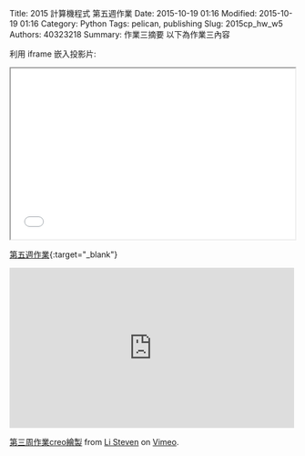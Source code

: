 Title: 2015 計算機程式 第五週作業
Date: 2015-10-19 01:16
Modified: 2015-10-19 01:16
Category: Python
Tags: pelican, publishing
Slug: 2015cp_hw_w5
Authors: 40323218
Summary: 作業三摘要
以下為作業三內容

利用 iframe 嵌入投影片:

<iframe src="40323218_cp_w5.html" width="500" height="300"></iframe>

[第五週作業](40323218_cp_w5.html){:target="_blank"}

<iframe src="https://player.vimeo.com/video/144969507" width="500" height="281" frameborder="0" webkitallowfullscreen mozallowfullscreen allowfullscreen></iframe> <p><a href="https://vimeo.com/144969507">第三周作業creo繪製</a> from <a href="https://vimeo.com/user44943624">Li Steven</a> on <a href="https://vimeo.com">Vimeo</a>.</p>
